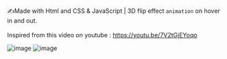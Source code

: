 ✍️Made with Html and CSS & JavaScript | 3D flip effect <code>animation</code> on hover in and out.<br><br>
Inspired from this video on youtube : https://youtu.be/7V2tGjEYoqo

![image](https://user-images.githubusercontent.com/118472029/203091363-8776b9ef-51dc-46ce-94c6-bf9f1d9c0d7a.png)
![image](https://user-images.githubusercontent.com/118472029/203091417-b1d830bd-8091-48fb-906b-e78b7743647f.png)
